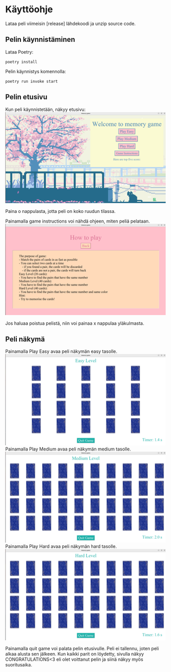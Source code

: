 # Käyttöohje
Lataa peli viimeisin [release] lähdekoodi ja unzip source code. 

## Pelin käynnistäminen
Lataa Poetry:
```
poetry install
``` 
Pelin käynnistys komennolla:
```
poetry run invoke start
```

## Pelin etusivu
Kun peli käynnistetään, näkyy etusivu:
![etusivu](./kuvat/etusivu.png)

Paina o nappulasta, jotta peli on koko ruudun tilassa.

Painamalla game instructions voi nähdä ohjeen, miten peliä pelataan.
![howtoplay](./kuvat/how_to_play.png)

Jos haluaa poistua pelistä, niin voi painaa x nappulaa yläkulmasta.

## Peli näkymä
Painamalla Play Easy avaa peli näkymän easy tasolle.
![pelinäkymä](./kuvat/pelinäkymä_easy.png)
Painamalla Play Medium avaa peli näkymän medium tasolle.
![pelinäkymä](./kuvat/pelinäkymä_medium.png)
Painamalla Play Hard avaa peli näkymän hard tasolle.
![pelinäkymä](./kuvat/pelinäkymä_hard.png)

Painamalla quit game voi palata pelin etusivulle. Peli ei tallennu, joten peli alkaa alusta sen jälkeen. Kun kaikki parit on löydetty, sivulla näkyy CONGRATULATIONS<3 eli olet voittanut pelin ja siinä näkyy myös suoritusaika.



